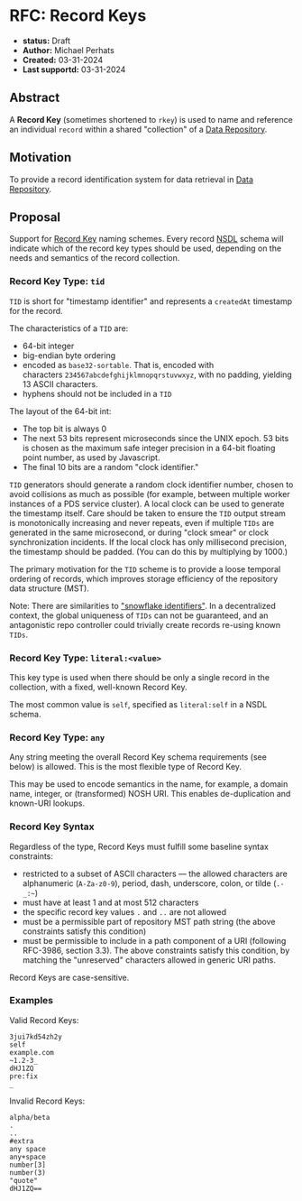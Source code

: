 # RFC: Record Keys

- **status:** Draft
- **Author:** Michael Perhats
- **Created:** 03-31-2024
- **Last supportd:** 03-31-2024

## Abstract
A **Record Key** (sometimes shortened to `rkey`) is used to name and reference an individual `record` within a shared "collection" of a [Data Repository](./00006-data-repositories.md).

## Motivation
To provide a record identification system for data retrieval in [Data Repository](./00006-data-repositories.md).

## Proposal
Support for [Record Key](./00007-record-keys.md#record-key-syntax) naming schemes. Every record [NSDL](./00009-namespace-identifiers.md) schema will indicate which of the record key types should be used, depending on the needs and semantics of the record collection.

### Record Key Type: `tid`
`TID` is short for "timestamp identifier" and represents a `createdAt` timestamp for the record.

The characteristics of a `TID` are:
- 64-bit integer
- big-endian byte ordering
- encoded as `base32-sortable`. That is, encoded with characters `234567abcdefghijklmnopqrstuvwxyz`, with no padding, yielding 13 ASCII characters.
- hyphens should not be included in a `TID` 

The layout of the 64-bit int:
- The top bit is always 0
- The next 53 bits represent microseconds since the UNIX epoch. 53 bits is chosen as the maximum safe integer precision in a 64-bit floating point number, as used by Javascript.
- The final 10 bits are a random "clock identifier."

`TID` generators should generate a random clock identifier number, chosen to avoid collisions as much as possible (for example, between multiple worker instances of a PDS service cluster). A local clock can be used to generate the timestamp itself. Care should be taken to ensure the `TID` output stream is monotonically increasing and never repeats, even if multiple `TIDs` are generated in the same microsecond, or during "clock smear" or clock synchronization incidents. If the local clock has only millisecond precision, the timestamp should be padded. (You can do this by multiplying by 1000.)

The primary motivation for the `TID` scheme is to provide a loose temporal ordering of records, which improves storage efficiency of the repository data structure (MST).

Note: There are similarities to ["snowflake identifiers"](https://en.wikipedia.org/wiki/Snowflake_ID). In a decentralized context, the global uniqueness of `TIDs` can not be guaranteed, and an antagonistic repo controller could trivially create records re-using known `TIDs`.

### Record Key Type: `literal:<value>`
This key type is used when there should be only a single record in the collection, with a fixed, well-known Record Key.

The most common value is `self`, specified as `literal:self` in a NSDL schema.

### Record Key Type: `any`
Any string meeting the overall Record Key schema requirements (see below) is allowed. This is the most flexible type of Record Key.

This may be used to encode semantics in the name, for example, a domain name, integer, or (transformed) NOSH URI. This enables de-duplication and known-URI lookups.

### Record Key Syntax
Regardless of the type, Record Keys must fulfill some baseline syntax constraints:

- restricted to a subset of ASCII characters — the allowed characters are alphanumeric (`A-Za-z0-9`), period, dash, underscore, colon, or tilde (`.-_:~`)
- must have at least 1 and at most 512 characters
- the specific record key values `.` and `..` are not allowed
- must be a permissible part of repository MST path string (the above constraints satisfy this condition)
- must be permissible to include in a path component of a URI (following RFC-3986, section 3.3). The above constraints satisfy this condition, by matching the "unreserved" characters allowed in generic URI paths.

Record Keys are case-sensitive.

### Examples
Valid Record Keys:

```shell
3jui7kd54zh2y
self
example.com
~1.2-3_
dHJ1ZQ
pre:fix
_
```

Invalid Record Keys:
```shell
alpha/beta
.
..
#extra
any space
any+space
number[3]
number(3)
"quote"
dHJ1ZQ==
```
